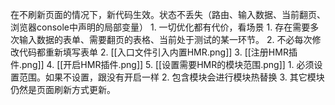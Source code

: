 在不刷新页面的情况下，新代码生效。状态不丢失（路由、输入数据、当前翻页、浏览器console中声明的局部变量）
	1. 一切优化都有代价，看场景
		1. 存在需要多次输入数据的表单、需要翻页的表格、当前处于测试的某一环节。
		2. 不必每次修改代码都重新填写表单
	2. [[入口文件引入内置HMR.png]] 
	3. [[注册HMR插件.png]] 
	4. [[开启HMR插件.png]] 
	5. [[设置需要HMR的模块范围.png]] 
		1. 必须设置范围。如果不设置，跟没有开启一样
		2. 包含模块会进行模块热替换
		3. 其它模块仍然是页面刷新方式更新。